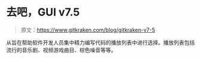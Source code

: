 # 去吧，GUI v7.5

> 原文：<https://www.gitkraken.com/blog/gitkraken-v7-5>

从旨在帮助软件开发人员集中精力编写代码的播放列表中进行选择。播放列表包括流行的音乐剧、视频游戏曲目、棕色噪音等等。